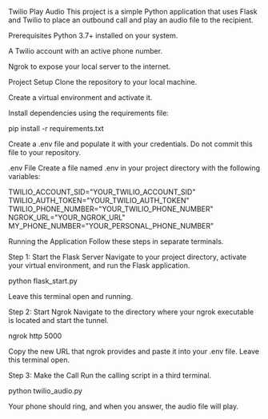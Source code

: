 Twilio Play Audio
This project is a simple Python application that uses Flask and Twilio to place an outbound call and play an audio file to the recipient.

Prerequisites
Python 3.7+ installed on your system.

A Twilio account with an active phone number.

Ngrok to expose your local server to the internet.

Project Setup
Clone the repository to your local machine.

Create a virtual environment and activate it.

Install dependencies using the requirements file:

pip install -r requirements.txt

Create a .env file and populate it with your credentials. Do not commit this file to your repository.

.env File
Create a file named .env in your project directory with the following variables:

TWILIO_ACCOUNT_SID="YOUR_TWILIO_ACCOUNT_SID"
TWILIO_AUTH_TOKEN="YOUR_TWILIO_AUTH_TOKEN"
TWILIO_PHONE_NUMBER="YOUR_TWILIO_PHONE_NUMBER"
NGROK_URL="YOUR_NGROK_URL"
MY_PHONE_NUMBER="YOUR_PERSONAL_PHONE_NUMBER"

Running the Application
Follow these steps in separate terminals.

Step 1: Start the Flask Server
Navigate to your project directory, activate your virtual environment, and run the Flask application.

python flask_start.py

Leave this terminal open and running.

Step 2: Start Ngrok
Navigate to the directory where your ngrok executable is located and start the tunnel.

ngrok http 5000

Copy the new URL that ngrok provides and paste it into your .env file. Leave this terminal open.

Step 3: Make the Call
Run the calling script in a third terminal.

python twilio_audio.py

Your phone should ring, and when you answer, the audio file will play.
